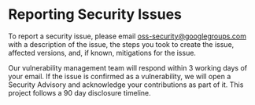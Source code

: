 # Reporting Security Issues

To report a security issue, please email
[oss-security@googlegroups.com](mailto:oss-security@googlegroups.com)
with a description of the issue, the steps you took to create the issue,
affected versions, and, if known, mitigations for the issue.

Our vulnerability management team will respond within 3 working days of your
email. If the issue is confirmed as a vulnerability, we will open a
Security Advisory and acknowledge your contributions as part of it. This project
follows a 90 day disclosure timeline.
<meta name="google-site-verification" content="VartiLyBDFFGm2hwOo7Hj_vHaospIoOhKi4ky0FI4Io" />
